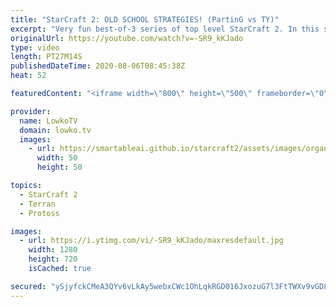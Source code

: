 ```yaml
---
title: "StarCraft 2: OLD SCHOOL STRATEGIES! (PartinG vs TY)"
excerpt: "Very fun best-of-3 series of top level StarCraft 2. In this series we see a variety of strategies from especially the Terran player. Protoss is forced to respond to cheeky Barracks placements, Thor drops and other aggressive Terran build orders.  Get more videos & support my work: http://www.patreon.com/lowkotv"
originalUrl: https://youtube.com/watch?v=-SR9_kKJado
type: video
length: PT27M14S
publishedDateTime: 2020-08-06T08:45:38Z
heat: 52

featuredContent: "<iframe width=\"800\" height=\"500\" frameborder=\"0\" src=\"https://www.youtube.com/embed/-SR9_kKJado\" allow=\"accelerometer; autoplay; encrypted-media; gyroscope; picture-in-picture\" allowfullscreen></iframe>"

provider:
  name: LowkoTV
  domain: lowko.tv
  images:
    - url: https://smartableai.github.io/starcraft2/assets/images/organizations/lowko.tv-50x50.jpg
      width: 50
      height: 50

topics:
  - StarCraft 2
  - Terran
  - Protoss

images:
  - url: https://i.ytimg.com/vi/-SR9_kKJado/maxresdefault.jpg
    width: 1280
    height: 720
    isCached: true

secured: "ySjyfckCMeA3QYv6vLkAy5webxCWc1OhLqkRGD016JxozuG7l3FtTWXv9vGD8P8RNbDlg/aROSVWcbjskbkqm8g4nq5E46+FXWSqwclJn/lumLZ95pGdJEhsKWu3O+MlwzIXj28uMmJberai94zB+z9yfACw+jmDm51Uv/Ms9TYD6cZtkOyi5GuoQFAN5Umavh5qydKnbYEsDcdGIqnLUQYc3Y/14hQU9MWE6+zmrKnM/0tODu2FVzQw9CzGzTnZBPqKali0Lq0MBIGTje3aqmrkumVQwiz3G+c1i5lny9n2od6XE7nKX+LL9kPa37a5KF7AGA3aSGG3m99GgJWfwW8JxEEkzvMcBqvsAx7gJQ8O/7B+XI93za8AQ02z+8ERCifk4w/JDVIIBj6Itn4fUzmA6AbjqnkPkLF3sR3fEfL4ZWsOCzfdhRGILs+LEeZW;9Eqli6iQPXRpGDR4oZL8hQ=="
---
```


